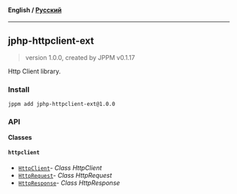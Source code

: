 #### **English** / [Русский](README.ru.md)

---

## jphp-httpclient-ext
> version 1.0.0, created by JPPM v0.1.17

Http Client library.

### Install
```
jppm add jphp-httpclient-ext@1.0.0
```

### API
**Classes**

#### `httpclient`

- [`HttpClient`](https://github.com/jphp-compiler/jphp/blob/master/exts/jphp-httpclient-ext/api-docs/classes/httpclient/HttpClient.md)- _Class HttpClient_
- [`HttpRequest`](https://github.com/jphp-compiler/jphp/blob/master/exts/jphp-httpclient-ext/api-docs/classes/httpclient/HttpRequest.md)- _Class HttpRequest_
- [`HttpResponse`](https://github.com/jphp-compiler/jphp/blob/master/exts/jphp-httpclient-ext/api-docs/classes/httpclient/HttpResponse.md)- _Class HttpResponse_